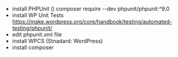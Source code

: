 - install PHPUnit () composer require --dev phpunit/phpunit:^9.0
- install WP Unit Tests https://make.wordpress.org/core/handbook/testing/automated-testing/phpunit/
- edit phpunit.xml file 
- install WPCS (Stnadard: WordPress)
- install composer
